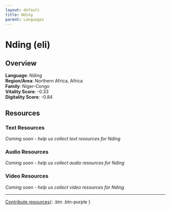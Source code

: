 ```yaml
---
layout: default
title: Nding
parent: Languages
---
```


# Nding (eli)

## Overview

**Language**: Nding  
**Region/Area**: Northern Africa, Africa  
**Family**: Niger-Congo  
**Vitality Score**: -0.33  
**Digitality Score**: -0.84  

## Resources

### Text Resources
*Coming soon - help us collect text resources for Nding*

### Audio Resources
*Coming soon - help us collect audio resources for Nding*

### Video Resources
*Coming soon - help us collect video resources for Nding*

---

[Contribute resources](https://fairtrain.github.io/){: .btn .btn-purple }
